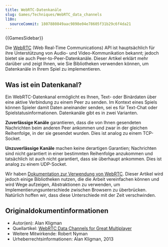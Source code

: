 ```yaml
---
title: WebRTC-Datenkanäle
slug: Games/Techniques/WebRTC_data_channels
l10n:
  sourceCommit: 1807880849aac9898e04e78605f31b29c6f4da21
---
```


{{GamesSidebar}}

Die [WebRTC](/de/docs/Web/API/WebRTC_API) (Web Real-Time Communications) API ist hauptsächlich für ihre Unterstützung von Audio- und Video-Kommunikation bekannt; jedoch bietet sie auch Peer-to-Peer-Datenkanäle. Dieser Artikel erklärt mehr darüber und zeigt Ihnen, wie Sie Bibliotheken verwenden können, um Datenkanäle in Ihrem Spiel zu implementieren.

## Was ist ein Datenkanal?

Ein WebRTC-Datenkanal ermöglicht es Ihnen, Text- oder Binärdaten über eine aktive Verbindung zu einem Peer zu senden. Im Kontext eines Spiels können Spieler damit Daten aneinander senden, sei es für Text-Chat oder Spielstatusinformationen. Datenkanäle gibt es in zwei Varianten.

**Zuverlässige Kanäle** garantieren, dass die von Ihnen gesendeten Nachrichten beim anderen Peer ankommen und zwar in der gleichen Reihenfolge, in der sie gesendet wurden. Dies ist analog zu einem TCP-Socket.

**Unzuverlässige Kanäle** machen keine derartigen Garantien; Nachrichten sind nicht garantiert in einer bestimmten Reihenfolge anzukommen und tatsächlich ist auch nicht garantiert, dass sie überhaupt ankommen. Dies ist analog zu einem UDP-Socket.

Wir haben [Dokumentation zur Verwendung von WebRTC](/de/docs/Web/API/WebRTC_API). Dieser Artikel wird jedoch einige Bibliotheken nutzen, die die Arbeit vereinfachen können und wird Wege aufzeigen, Abstraktionen zu verwenden, um Implementierungsunterschiede zwischen Browsern zu überbrücken. Natürlich hoffen wir, dass diese Unterschiede mit der Zeit verschwinden.

## Originaldokumentinformationen

- Autor(en): Alan Kligman
- Quellartikel: [WebRTC Data Channels for Great Multiplayer](https://hacks.mozilla.org/2013/03/webrtc-data-channels-for-great-multiplayer/)
- Weitere Mitwirkende: Robert Nyman
- Urheberrechtsinformationen: Alan Kligman, 2013
